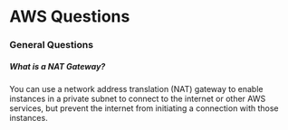 # AWS Questions

### General Questions

##### What is a NAT Gateway?

You can use a network address translation (NAT) gateway to enable instances in a private subnet to connect to the internet or other AWS services,
but prevent the internet from initiating a connection with those instances.
